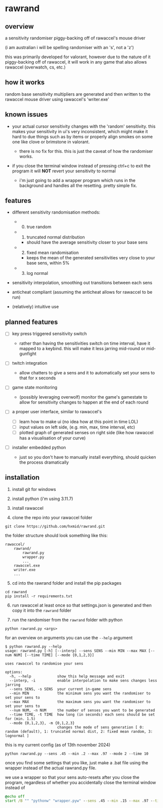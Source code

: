# rawrand

## overview

a sensitivity randomiser piggy-backing off of rawaccel's mouse driver

(i am australian i will be spelling randomiser with an 's', not a 'z')

this was primarily developed for valorant, however due to the nature of it piggy-backing off of rawaccel, it will work in any game that also allows rawaccel (overwatch, cs, etc.)

## how it works

random base sensitivity multipliers are generated and then written to the rawaccel mouse driver using rawaccel's 'writer.exe'

## known issues

- your actual cursor sensitivity changes with the 'random' sensitivity. this makes your sensitivity in ui's very inconsistent, which might make it hard to due things such as by items or properly align smokes on some one like clove or brimstone in valorant.
    - there is no fix for this. this is just the caveat of how the randomiser works.

- if you close the terminal window instead of pressing ctrl+c to exit the program it will **NOT** revert your sensitivity to normal
    - i'm just going to add a wrapper program which runs in the background and handles all the resetting. pretty simple fix.

## features

- different sensitivity randomisation methods:

    - 0. true random

    - 1. truncated normal distribution
        - should have the average sensitivity closer to your base sens

    - 2. fixed mean randomisation
        - keeps the mean of the generated sensitivities very close to your base sens, within 5%

    - 3. log normal

- sensitivity interpolation, smoothing out transitions between each sens

- anticheat compliant (assuming the anticheat allows for rawaccel to be run)

- (relatively) intuitive use

## planned features

- [ ] key press triggered sensitivity switch
    - rather than having the sensitivities switch on time interval, have it mapped to a keybind. this will make it less jarring mid-round or mid-gunfight

- [ ] twitch integration
    - allow chatters to give a sens and it to automatically set your sens to that for x seconds

- [ ] game state monitoring
    - (possibly leveraging overwolf) monitor the game's gamestate to allow for sensitivity changes to happen at the end of each round

- [ ] a proper user interface, similar to rawaccel's
    - [ ] learn how to make ui (no idea how at this point in time LOL)
    - [ ] input values on left side, (e.g. min, max, time interval, etc)
    - [ ] plotted graph of generated senses on right side (like how rawaccel has a visualisation of your curve)

- [ ] installer embedded python
    - just so you don't have to manually install everything, should quicken the process dramatically

## installation

1. install git for windows

2. install python (i'm using 3.11.7)

3. install rawaccel

4. clone the repo into your rawaccel folder
```
git clone https://github.com/hxmid/rawrand.git
```

the folder structure should look something like this:

```
rawaccel/
    rawrand/
        rawrand.py
        wrapper.py
        ...
    rawaccel.exe
    writer.exe
    ...
```

5. cd into the rawrand folder and install the pip packages

```
cd rawrand
pip install -r requirements.txt
```

6. run rawaccel at least once so that settings.json is generated and then copy it into the `rawrand` folder

7. run the randomiser from the `rawrand` folder with python


```
python rawrand.py <args>
```

for an overview on arguments you can use the `--help` argument

```
$ python rawrand.py --help
usage: rawrand.py [-h] [--interp] --sens SENS --min MIN --max MAX [--num NUM] [--time TIME] [--mode {0,1,2,3}]

uses rawaccel to randomise your sens

options:
  -h, --help            show this help message and exit
  --interp, -i          enable interpolation to make sens changes less jarring
  --sens SENS, -s SENS  your current in-game sens
  --min MIN             the minimum sens you want the randomiser to set your sens to
  --max MAX             the maximum sens you want the randomiser to set your sens to
  --num NUM, -n NUM     the number of senses you want to be generated
  --time TIME, -t TIME  how long (in seconds) each sens should be set for (min. 1.5)
  --mode {0,1,2,3}, -m {0,1,2,3}
                        changes the mode of sens generation [ 0: random (default), 1: truncated normal dist, 2: fixed mean random, 3: lognormal ]
```

this is my current config (as of 13th november 2024)

```
python rawrand.py --sens .45 --min .2 --max .97 --mode 2 --time 10
```

once you find some settings that you like, just make a .bat file using the wrapper instead of the actual rawrand.py file.

we use a wrapper so that your sens auto-resets after you close the program, regardless of whether you accidentally close the terminal window instead of

```bat
@echo off
start /B "" "pythonw" "wrapper.pyw" --sens .45 --min .15 --max .97 --time 2 --mode 0
```

